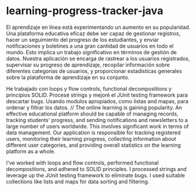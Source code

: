 # learning-progress-tracker-java

El aprendizaje en línea está experimentando un aumento en su popularidad. Una plataforma educativa eficaz debe ser capaz de gestionar registros, hacer un seguimiento del progreso de los estudiantes, y enviar notificaciones y boletines a una gran cantidad de usuarios en todo el mundo. Esto implica un trabajo significativo en términos de gestión de datos. Nuestra aplicación se encarga de rastrear a los usuarios registrados, supervisar su progreso de aprendizaje, recopilar información sobre diferentes categorías de usuarios, y proporcionar estadísticas generales sobre la plataforma de aprendizaje en su conjunto.

He trabajado con loops y flow controls, functional decompositions y principios SOLID. Procesé strings y mejoré el JUnit testing framework para descartar bugs. Usando modulos apropiados, como listas and mapas, para ordenar y filtrar los datos.
//
The online learning is gaining popularity. An effective educational platform should be capable of managing records, tracking students' progress, and sending notifications and newsletters to a large number of users worldwide. This involves significant work in terms of data management. Our application is responsible for tracking registered users, monitoring their learning progress, collecting information about different user categories, and providing overall statistics on the learning platform as a whole.

I've worked with loops and flow controls, performed functional decompositions, and adhered to SOLID principles. I processed strings and leverage up the JUnit testing framework to eliminate bugs. I used suitable collections like lists and maps for data sorting and filtering.
